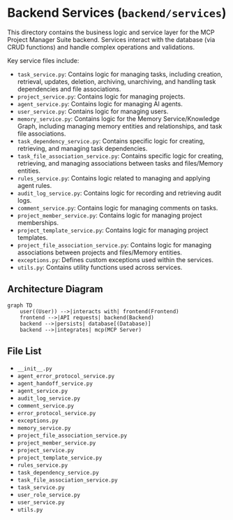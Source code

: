 # Backend Services (`backend/services`)

This directory contains the business logic and service layer for the MCP Project Manager Suite backend. Services interact with the database (via CRUD functions) and handle complex operations and validations.

Key service files include:

*   `task_service.py`: Contains logic for managing tasks, including creation, retrieval, updates, deletion, archiving, unarchiving, and handling task dependencies and file associations.
*   `project_service.py`: Contains logic for managing projects.
*   `agent_service.py`: Contains logic for managing AI agents.
*   `user_service.py`: Contains logic for managing users.
*   `memory_service.py`: Contains logic for the Memory Service/Knowledge Graph, including managing memory entities and relationships, and task file associations.
*   `task_dependency_service.py`: Contains specific logic for creating, retrieving, and managing task dependencies.
*   `task_file_association_service.py`: Contains specific logic for creating, retrieving, and managing associations between tasks and files/Memory entities.
*   `rules_service.py`: Contains logic related to managing and applying agent rules.
*   `audit_log_service.py`: Contains logic for recording and retrieving audit logs.
*   `comment_service.py`: Contains logic for managing comments on tasks.
*   `project_member_service.py`: Contains logic for managing project memberships.
*   `project_template_service.py`: Contains logic for managing project templates.
*   `project_file_association_service.py`: Contains logic for managing associations between projects and files/Memory entities.
*   `exceptions.py`: Defines custom exceptions used within the services.
*   `utils.py`: Contains utility functions used across services.

## Architecture Diagram
```mermaid
graph TD
    user((User)) -->|interacts with| frontend(Frontend)
    frontend -->|API requests| backend(Backend)
    backend -->|persists| database[(Database)]
    backend -->|integrates| mcp(MCP Server)
```

<!-- File List Start -->
## File List

- `__init__.py`
- `agent_error_protocol_service.py`
- `agent_handoff_service.py`
- `agent_service.py`
- `audit_log_service.py`
- `comment_service.py`
- `error_protocol_service.py`
- `exceptions.py`
- `memory_service.py`
- `project_file_association_service.py`
- `project_member_service.py`
- `project_service.py`
- `project_template_service.py`
- `rules_service.py`
- `task_dependency_service.py`
- `task_file_association_service.py`
- `task_service.py`
- `user_role_service.py`
- `user_service.py`
- `utils.py`

<!-- File List End -->



